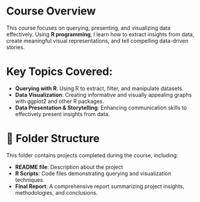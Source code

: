 # Course Overview
This course focuses on querying, presenting, and visualizing data effectively. Using **R programming**, I learn how to extract insights from data, create meaningful visual representations, and tell compelling data-driven stories.

# Key Topics Covered:
- **Querying with R**: Using R to extract, filter, and manipulate datasets.
- **Data Visualization**: Creating informative and visually appealing graphs with ggplot2 and other R packages.
- **Data Presentation & Storytelling**: Enhancing communication skills to effectively present insights from data.

# 📌 Folder Structure
This folder contains projects completed during the course, including:
- **README file**: Description about the project
- **R Scripts**: Code files demonstrating querying and visualization techniques.
- **Final Report**: A comprehensive report summarizing project insights, methodologies, and conclusions. 
